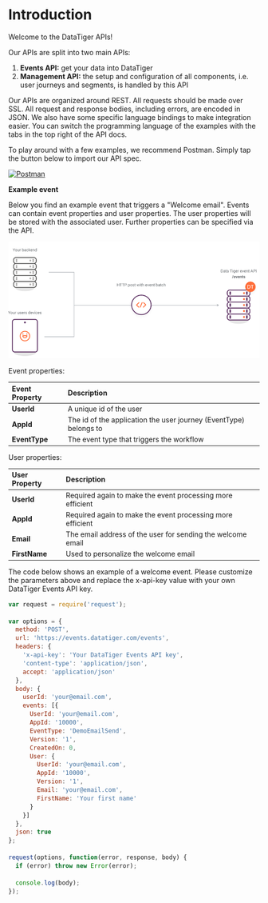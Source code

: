 # Introduction 
Welcome to the DataTiger APIs! 

Our APIs are split into two main APIs:

1. **Events API:** get your data into DataTiger
2. **Management API:** the setup and configuration of all components, i.e. user journeys and segments, is handled by this API
    
Our APIs are organized around REST. All requests should be made over SSL. All request and response bodies, including errors, are encoded in JSON. We also have some specific language bindings to make integration easier. You can switch the programming language of the examples with the tabs in the top right of the API docs.

To play around with a few examples, we recommend Postman. Simply tap the button below to import our API spec.

[![Postman](https://run.pstmn.io/button.svg)](https://github.com/DataTigerGitHub/API-Docs-and-Code/blob/master/web/postman.md)


**Example event**

Below you find an example event that triggers a "Welcome email". Events can contain event properties and user properties. The user properties will be stored with the associated user. Further properties can be specified via the API.

![Events](images/event-diagram.png)

Event properties:

| Event Property | Description |
|:------------- |:-------------|
| **UserId**     | A unique id of the user |
| **AppId**      | The id of the application the user journey (EventType) belongs to |
| **EventType**  | The event type that triggers the workflow |

User properties:

| User Property | Description |
|:------------- |:-------------|
| **UserId** | Required again to make the event processing more efficient |
| **AppId** | Required again to make the event processing more efficient |
| **Email** | The email address of the user for sending the welcome email |
| **FirstName** | Used to personalize the welcome email |


The code below shows an example of a welcome event. Please customize the parameters above and replace the x-api-key value with your own DataTiger Events API key. 

```js
var request = require('request');

var options = {
  method: 'POST',
  url: 'https://events.datatiger.com/events',
  headers: {
    'x-api-key': 'Your DataTiger Events API key',
    'content-type': 'application/json',
    accept: 'application/json'
  },
  body: {
    userId: 'your@email.com',
    events: [{
      UserId: 'your@email.com',
      AppId: '10000',
      EventType: 'DemoEmailSend',
      Version: '1',
      CreatedOn: 0,
      User: {
        UserId: 'your@email.com',
        AppId: '10000',
        Version: '1',
        Email: 'your@email.com',
        FirstName: 'Your first name'
      }
    }]
  },
  json: true
};

request(options, function(error, response, body) {
  if (error) throw new Error(error);

  console.log(body);
});
```
